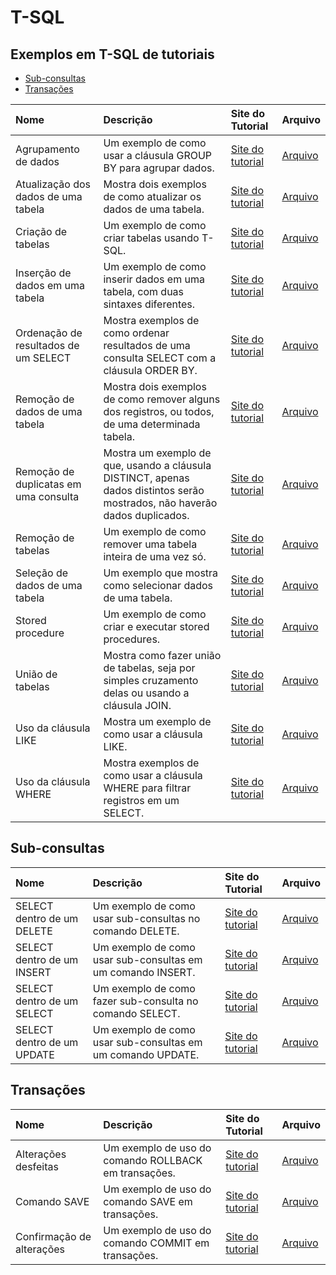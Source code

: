 # T-SQL

## Exemplos em T-SQL de tutoriais

- [Sub-consultas](#sub-consultas)
- [Transações](#transa%C3%A7%C3%B5es)

| Nome                                  | Descrição                                                                                                                   | Site do Tutorial                                                                     | Arquivo                                                              |
|:--------------------------------------|:----------------------------------------------------------------------------------------------------------------------------|:-------------------------------------------------------------------------------------|:---------------------------------------------------------------------|
| Agrupamento de dados                  | Um exemplo de como usar a cláusula GROUP BY para agrupar dados.                                                             | [Site do tutorial](https://www.tutorialspoint.com/t_sql/t_sql_group_by_clause.htm)   | [Arquivo](T-SQL/Agrupamento%20de%20dados.sql)                        |
| Atualização dos dados de uma tabela   | Mostra dois exemplos de como atualizar os dados de uma tabela.                                                              | [Site do tutorial](https://www.tutorialspoint.com/t_sql/t_sql_update_statement.htm)  | [Arquivo](T-SQL/Atualização%20dos%20dados%20de%20uma%20tabela.sql)   |
| Criação de tabelas                    | Um exemplo de como criar tabelas usando T-SQL.                                                                              | [Site do tutorial](https://www.tutorialspoint.com/t_sql/t_sql_create_tables.htm)     | [Arquivo](T-SQL/Criação%20de%20tabelas.sql)                          |
| Inserção de dados em uma tabela       | Um exemplo de como inserir dados em uma tabela, com duas sintaxes diferentes.                                               | [Site do tutorial](https://www.tutorialspoint.com/t_sql/t_sql_insert_statement.htm)  | [Arquivo](T-SQL/Inserção%20de%20dados%20em%20uma%20tabela.sql)       |
| Ordenação de resultados de um SELECT  | Mostra exemplos de como ordenar resultados de uma consulta SELECT com a cláusula ORDER BY.                                  | [Site do tutorial](https://www.tutorialspoint.com/t_sql/t_sql_order_by_clause.htm)   | [Arquivo](T-SQL/Ordenação%20de%20resultados%20de%20um%20SELECT.sql)  |
| Remoção de dados de uma tabela        | Mostra dois exemplos de como remover alguns dos registros, ou todos, de uma determinada tabela.                             | [Site do tutorial](https://www.tutorialspoint.com/t_sql/t_sql_delete_statement.htm)  | [Arquivo](T-SQL/Remoção%20de%20dados%20de%20uma%20tabela.sql)        |
| Remoção de duplicatas em uma consulta | Mostra um exemplo de que, usando a cláusula DISTINCT, apenas dados distintos serão mostrados, não haverão dados duplicados. | [Site do tutorial](https://www.tutorialspoint.com/t_sql/t_sql_distinct_clause.htm)   | [Arquivo](T-SQL/Remoção%20de%20duplicatas%20em%20uma%20consulta.sql) |
| Remoção de tabelas                    | Um exemplo de como remover uma tabela inteira de uma vez só.                                                                | [Site do tutorial](https://www.tutorialspoint.com/t_sql/t_sql_drop_tables.htm)       | [Arquivo](T-SQL/Remoção%20de%20tabelas.sql)                          |
| Seleção de dados de uma tabela        | Um exemplo que mostra como selecionar dados de uma tabela.                                                                  | [Site do tutorial](https://www.tutorialspoint.com/t_sql/t_sql_select_statement.htm)  | [Arquivo](T-SQL/Seleção%20de%20dados%20de%20uma%20tabela.sql)        |
| Stored procedure                      | Um exemplo de como criar e executar stored procedures.                                                                      | [Site do tutorial](https://www.tutorialspoint.com/t_sql/t_sql_stored_procedures.htm) | [Arquivo](T-SQL/Stored%20procedure.sql)                              |
| União de tabelas                      | Mostra como fazer união de tabelas, seja por simples cruzamento delas ou usando a cláusula JOIN.                            | [Site do tutorial](https://www.tutorialspoint.com/t_sql/t_sql_joining_tables.htm)    | [Arquivo](T-SQL/União%20de%20tabelas.sql)                            |
| Uso da cláusula LIKE                  | Mostra um exemplo de como usar a cláusula LIKE.                                                                             | [Site do tutorial](https://www.tutorialspoint.com/t_sql/t_sql_like_clause.htm)       | [Arquivo](T-SQL/Uso%20da%20cláusula%20LIKE.sql)                      |
| Uso da cláusula WHERE                 | Mostra exemplos de como usar a cláusula WHERE para filtrar registros em um SELECT.                                          | [Site do tutorial](https://www.tutorialspoint.com/t_sql/t_sql_where_clause.htm)      | [Arquivo](T-SQL/Uso%20da%20cláusula%20WHERE.sql)                     |

## Sub-consultas

| Nome                       | Descrição                                                   | Site do Tutorial                                                               | Arquivo                                                 |
|:---------------------------|:------------------------------------------------------------|:-------------------------------------------------------------------------------|:--------------------------------------------------------|
| SELECT dentro de um DELETE | Um exemplo de como usar sub-consultas no comando DELETE.    | [Site do tutorial](https://www.tutorialspoint.com/t_sql/t_sql_sub_queries.htm) | [Arquivo](T-SQL/SELECT%20dentro%20de%20um%20DELETE.sql) |
| SELECT dentro de um INSERT | Um exemplo de como usar sub-consultas em um comando INSERT. | [Site do tutorial](https://www.tutorialspoint.com/t_sql/t_sql_sub_queries.htm) | [Arquivo](T-SQL/SELECT%20dentro%20de%20um%20INSERT.sql) |
| SELECT dentro de um SELECT | Um exemplo de como fazer sub-consulta no comando SELECT.    | [Site do tutorial](https://www.tutorialspoint.com/t_sql/t_sql_sub_queries.htm) | [Arquivo](T-SQL/SELECT%20dentro%20de%20um%20SELECT.sql) |
| SELECT dentro de um UPDATE | Um exemplo de como usar sub-consultas em um comando UPDATE. | [Site do tutorial](https://www.tutorialspoint.com/t_sql/t_sql_sub_queries.htm) | [Arquivo](T-SQL/SELECT%20dentro%20de%20um%20UPDATE.sql) |

## Transações

| Nome                      | Descrição                                            | Site do Tutorial                                                                | Arquivo                                            |
|:--------------------------|:-----------------------------------------------------|:--------------------------------------------------------------------------------|:---------------------------------------------------|
| Alterações desfeitas      | Um exemplo de uso do comando ROLLBACK em transações. | [Site do tutorial](https://www.tutorialspoint.com/t_sql/t_sql_transactions.htm) | [Arquivo](T-SQL/Alterações%20desfeitas.sql)        |
| Comando SAVE              | Um exemplo de uso do comando SAVE em transações.     | [Site do tutorial](https://www.tutorialspoint.com/t_sql/t_sql_transactions.htm) | [Arquivo](T-SQL/Comando%20SAVE.sql)                |
| Confirmação de alterações | Um exemplo de uso do comando COMMIT em transações.   | [Site do tutorial](https://www.tutorialspoint.com/t_sql/t_sql_transactions.htm) | [Arquivo](T-SQL/Confirmação%20de%20alterações.sql) |